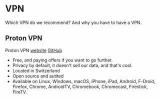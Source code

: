 # VPN
Which VPN do we recommend? And why you have to have a VPN.
## Proton VPN
Proton VPN [website](https://protonvpn.com) [GitHub](https://github.com/ProtonVPN)
- Free, and paying offers if you want to go further.
- Privacy by default, it doesn't sell our data, and that's cool.
- Located in Switzerland
- Open source and autited
- Available on Linux, Windows, macOS, iPhone, iPad, Android, F-Droid, Firefox, Chrome, AndroidTV, Chromebook, Chromecast, Firestick, FireTV.